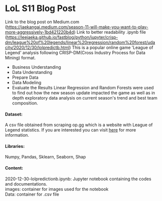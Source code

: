 # LoL S11 Blog Post

Link to the blog post on Medium.com (https://jaekangai.medium.com/season-11-will-make-you-want-to-play-more-aggressively-1bd421220b4d)
Link to better readability .ipynb file (https://leejaeka.github.io/fastblog/python/jupyter/crisp-dm/league%20of%20legends/linear%20regression/random%20forest/udacity/2020/12/30/lolpredictb.html)
This is a popular online game 'League of Legend' analysis following CRISP-DM(Cross Industry Process for Data Mining) format.
- Business Understanding
- Data Understanding
- Prepare Data
- Data Modeling
- Evaluate the Results
Linear Regression and Random Forests were used to find out how the new season update impacted the game as well as in depth exploratory data analysis on current season's trend and best team composition.

#### Dataset:
A csv file obtained from scraping op.gg which is a website with League of Legend statistics. If you are interested you can visit [here](https://github.com/leejaeka/MyDatas/tree/main/lolgames) for more information.


#### Libraries:
Numpy, Pandas, Sklearn, Seaborn, Shap

#### Content:
2020-12-30-lolpredictionb.ipynb: Jupyter notebook containing the codes and documentations. <br>
images: container for images used for the notebook <br>
Data: container for .csv file  <br>
